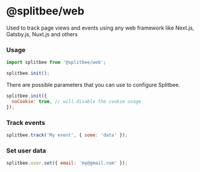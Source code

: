# @splitbee/web

Used to track page views and events using any web framework like Next.js, Gatsby.js, Nuxt.js and others

### Usage

```js
import splitbee from '@splitbee/web';

splitbee.init();
```

There are possible parameters that you can use to configure Splitbee.

```js
splitbee.init({
  noCookie: true, // will disable the cookie usage
});
```

### Track events

```js
splitbee.track('My event', { some: 'data' });
```

### Set user data

```js
splitbee.user.set({ email: 'my@gmail.com' });
```
